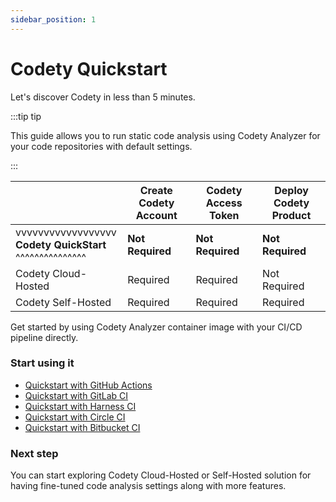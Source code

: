 ```yaml
---
sidebar_position: 1
---
```


# Codety Quickstart

Let's discover Codety in less than 5 minutes.

:::tip tip

This guide allows you to run static code analysis using Codety Analyzer for your code repositories with default settings.

:::

|                                                              | Create Codety Account | Codety Access Token | Deploy Codety Product |
|--------------------------------------------------------------|-----------------------|---------------------|-----------------------|
| vvvvvvvvvvvvvvvvvv <br/> **Codety QuickStart** <br/> ^^^^^^^^^^^^^^^ | **Not Required**      | **Not Required**    | **Not Required**      |
| Codety Cloud-Hosted                                          | Required              | Required            | Not Required          |
| Codety Self-Hosted                                           | Required              | Required            | Required              |

Get started by using Codety Analyzer container image with your CI/CD pipeline directly.

### Start using it
* [Quickstart with GitHub Actions](quickstart/github-actions)
* [Quickstart with GitLab CI](quickstart/gitlab-ci)
* [Quickstart with Harness CI](quickstart/harness-ci)
* [Quickstart with Circle CI](quickstart/circleci)
* [Quickstart with Bitbucket CI](quickstart/bitbucket)

### Next step

You can start exploring Codety Cloud-Hosted or Self-Hosted solution for having fine-tuned code analysis settings along with more features.
